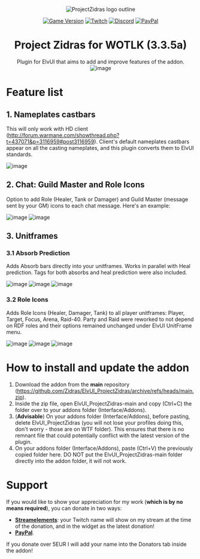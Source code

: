 <div align="center">

![ProjectZidras logo outline](https://user-images.githubusercontent.com/10605951/150194385-5b7347dc-dbdf-4750-ae39-30d1b2fb5cb3.png)

[![Game Version](https://img.shields.io/badge/wow-3.3.5-blue.svg)](https://github.com/Zidras/ElvUI_ProjectZidras)
[![Twitch](https://img.shields.io/twitch/status/the_zidras?style=social)](https://www.twitch.tv/the_zidras)
[![Discord](https://img.shields.io/discord/598993375479463946.svg?label=&logo=discord&logoColor=ffffff&color=7389D8&labelColor=6A7EC2)](https://discord.gg/CyVWDWS)
[![PayPal](https://img.shields.io/endpoint?url=https://www.stormfx.com/img/svg/paypal.json)](https://paypal.me/zidras)

# Project Zidras for WOTLK (3.3.5a)
Plugin for ElvUI that aims to add and improve features of the addon.
![image](https://user-images.githubusercontent.com/10605951/139590485-fa6bc8a6-2eb0-46a8-b141-2662b6f41690.png)

</div>

# Feature list
## 1. Nameplates castbars
This will only work with HD client (http://forum.warmane.com/showthread.php?t=437071&p=3116959#post3116959). Client's default nameplates castbars appear on all the casting nameplates, and this plugin converts them to ElvUI standards.

![image](https://user-images.githubusercontent.com/10605951/133909514-541f70b0-a569-48df-9776-16351992600c.png)

## 2. Chat: Guild Master and Role Icons
Option to add Role (Healer, Tank or Damager) and Guild Master (message sent by your GM) icons to each chat message. Here's an example:

![image](https://user-images.githubusercontent.com/10605951/139589879-7b293771-b9fd-4529-88d2-fc6dd86e7d0a.png)
![image](https://user-images.githubusercontent.com/10605951/139590016-d6796a96-a962-44b2-8951-9cf66e0998bc.png)

## 3. Unitframes
### 3.1 Absorb Prediction
Adds Absorb bars directly into your unitframes. Works in parallel with Heal prediction. Tags for both absorbs and heal prediction were also included.

![image](https://user-images.githubusercontent.com/10605951/139590349-94f7f4d7-c49d-464a-bdd1-717438a5fe23.png)
![image](https://user-images.githubusercontent.com/10605951/139590100-48be98e0-065a-4f20-bc47-56aa26ab9ece.png)
![image](https://user-images.githubusercontent.com/10605951/139592806-2db583f8-f2f9-4c2f-9f70-83cd30fa4878.png)

### 3.2 Role Icons
Adds Role Icons (Healer, Damager, Tank) to all player unitframes: Player, Target, Focus, Arena, Raid-40. Party and Raid were reworked to not depend on RDF roles and their options remained unchanged under ElvUI UnitFrame menu.

![image](https://user-images.githubusercontent.com/10605951/140435721-a0e32151-ab07-4e09-8099-aec5bc708162.png)
![image](https://user-images.githubusercontent.com/10605951/140436070-6cbd807b-9808-447f-9346-0f99c20c14d4.png)
![image](https://user-images.githubusercontent.com/10605951/140436140-05272961-20ae-483f-aa6b-53e2af0d9496.png)


# How to install and update the addon
1. Download the addon from the **main** repository (https://github.com/Zidras/ElvUI_ProjectZidras/archive/refs/heads/main.zip).
2. Inside the zip file, open ElvUI_ProjectZidras-main and copy (Ctrl+C) the folder over to your addons folder (Interface/Addons). 
3. (**Advisable**) On your addons folder (Interface/Addons), before pasting, delete ElvUI_ProjectZidras (you will not lose your profiles doing this, don't worry - those are on WTF folder). This ensures that there is no remnant file that could potentially conflict with the latest version of the plugin.
4. On your addons folder (Interface/Addons), paste (Ctrl+V) the previously copied folder here. DO NOT put the ElvUI_ProjectZidras-main folder directly into the addon folder, it will not work.

# Support
If you would like to show your appreciation for my work (**which is by no means required**), you can donate in two ways:
- [**Streamelements**](https://streamelements.com/the_zidras/tip): your Twitch name will show on my stream at the time of the donation, and in the widget as the latest donation!
- [**PayPal**](https://paypal.me/zidras).

If you donate over 5EUR I will add your name into the Donators tab inside the addon!
